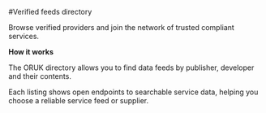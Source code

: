 #Verified feeds directory

Browse verified providers and join the network of trusted compliant services.

**How it works**

The ORUK directory allows you to find data feeds by publisher, developer and their contents. 

Each listing shows open endpoints to searchable service data, helping you choose a reliable service feed or supplier.
